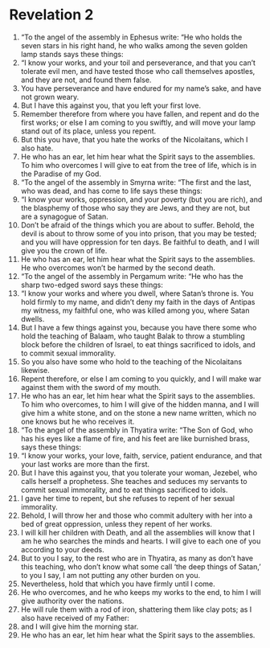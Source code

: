 ﻿
# Revelation 2
1. “To the angel of the assembly in Ephesus write: “He who holds the seven stars in his right hand, he who walks among the seven golden lamp stands says these things: 
2. “I know your works, and your toil and perseverance, and that you can’t tolerate evil men, and have tested those who call themselves apostles, and they are not, and found them false. 
3. You have perseverance and have endured for my name’s sake, and have not grown weary. 
4. But I have this against you, that you left your first love. 
5. Remember therefore from where you have fallen, and repent and do the first works; or else I am coming to you swiftly, and will move your lamp stand out of its place, unless you repent. 
6. But this you have, that you hate the works of the Nicolaitans, which I also hate. 
7. He who has an ear, let him hear what the Spirit says to the assemblies. To him who overcomes I will give to eat from the tree of life, which is in the Paradise of my God. 
8. “To the angel of the assembly in Smyrna write: “The first and the last, who was dead, and has come to life says these things: 
9. “I know your works, oppression, and your poverty (but you are rich), and the blasphemy of those who say they are Jews, and they are not, but are a synagogue of Satan. 
10. Don’t be afraid of the things which you are about to suffer. Behold, the devil is about to throw some of you into prison, that you may be tested; and you will have oppression for ten days. Be faithful to death, and I will give you the crown of life. 
11. He who has an ear, let him hear what the Spirit says to the assemblies. He who overcomes won’t be harmed by the second death. 
12. “To the angel of the assembly in Pergamum write: “He who has the sharp two-edged sword says these things: 
13. “I know your works and where you dwell, where Satan’s throne is. You hold firmly to my name, and didn’t deny my faith in the days of Antipas my witness, my faithful one, who was killed among you, where Satan dwells. 
14. But I have a few things against you, because you have there some who hold the teaching of Balaam, who taught Balak to throw a stumbling block before the children of Israel, to eat things sacrificed to idols, and to commit sexual immorality. 
15. So you also have some who hold to the teaching of the Nicolaitans likewise. 
16. Repent therefore, or else I am coming to you quickly, and I will make war against them with the sword of my mouth. 
17. He who has an ear, let him hear what the Spirit says to the assemblies. To him who overcomes, to him I will give of the hidden manna, and I will give him a white stone, and on the stone a new name written, which no one knows but he who receives it. 
18. “To the angel of the assembly in Thyatira write: “The Son of God, who has his eyes like a flame of fire, and his feet are like burnished brass, says these things: 
19. “I know your works, your love, faith, service, patient endurance, and that your last works are more than the first. 
20. But I have this against you, that you tolerate your woman, Jezebel, who calls herself a prophetess. She teaches and seduces my servants to commit sexual immorality, and to eat things sacrificed to idols. 
21. I gave her time to repent, but she refuses to repent of her sexual immorality. 
22. Behold, I will throw her and those who commit adultery with her into a bed of great oppression, unless they repent of her works. 
23. I will kill her children with Death, and all the assemblies will know that I am he who searches the minds and hearts. I will give to each one of you according to your deeds. 
24. But to you I say, to the rest who are in Thyatira, as many as don’t have this teaching, who don’t know what some call ‘the deep things of Satan,’ to you I say, I am not putting any other burden on you. 
25. Nevertheless, hold that which you have firmly until I come. 
26. He who overcomes, and he who keeps my works to the end, to him I will give authority over the nations. 
27. He will rule them with a rod of iron, shattering them like clay pots; as I also have received of my Father: 
28. and I will give him the morning star. 
29. He who has an ear, let him hear what the Spirit says to the assemblies. 
